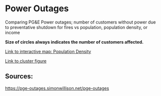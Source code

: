 # Power Outages

Comparing PG&E Power outages; number of customers without power due to preventative shutdown for fires vs population, population density, or income

**Size of circles always indicates the number of customers affected.**

[Link to interactive map: Population Density](https://conwayhsieh.github.io/PowerOutages/poweroutages_population.html)

[Link to cluster figure](https://conwayhsieh.github.io/PowerOutages/cluster.html)

## Sources:

https://pge-outages.simonwillison.net/pge-outages
